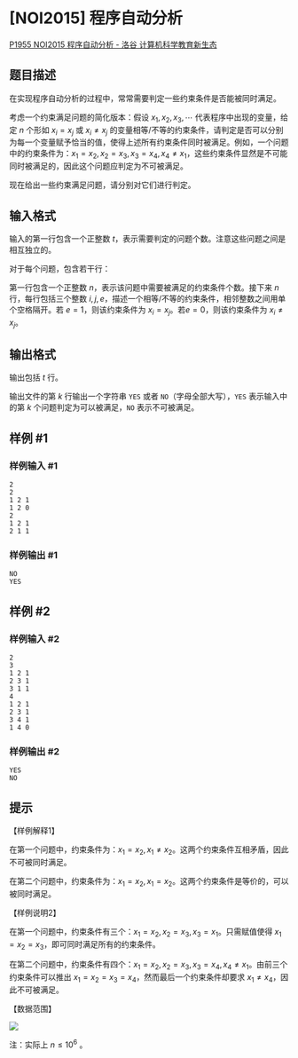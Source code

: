# [NOI2015] 程序自动分析

[P1955 NOI2015 程序自动分析 - 洛谷  计算机科学教育新生态](https://www.luogu.com.cn/problem/P1955)

## 题目描述

在实现程序自动分析的过程中，常常需要判定一些约束条件是否能被同时满足。

考虑一个约束满足问题的简化版本：假设 $x_1,x_2,x_3,\cdots$ 代表程序中出现的变量，给定 $n$ 个形如 $x_i=x_j$ 或 $x_i\neq x_j$ 的变量相等/不等的约束条件，请判定是否可以分别为每一个变量赋予恰当的值，使得上述所有约束条件同时被满足。例如，一个问题中的约束条件为：$x_1=x_2,x_2=x_3,x_3=x_4,x_4\neq x_1$，这些约束条件显然是不可能同时被满足的，因此这个问题应判定为不可被满足。

现在给出一些约束满足问题，请分别对它们进行判定。

## 输入格式

输入的第一行包含一个正整数 $t$，表示需要判定的问题个数。注意这些问题之间是相互独立的。

对于每个问题，包含若干行：

第一行包含一个正整数 $n$，表示该问题中需要被满足的约束条件个数。接下来 $n$ 行，每行包括三个整数 $i,j,e$，描述一个相等/不等的约束条件，相邻整数之间用单个空格隔开。若 $e=1$，则该约束条件为 $x_i=x_j$。若$e=0$，则该约束条件为 $x_i\neq x_j$。

## 输出格式

输出包括 $t$ 行。

输出文件的第 $k$ 行输出一个字符串 `YES` 或者 `NO`（字母全部大写），`YES` 表示输入中的第 $k$ 个问题判定为可以被满足，`NO` 表示不可被满足。

## 样例 #1

### 样例输入 #1

```
2
2
1 2 1
1 2 0
2
1 2 1
2 1 1
```

### 样例输出 #1

```
NO
YES
```

## 样例 #2

### 样例输入 #2

```
2
3
1 2 1
2 3 1
3 1 1
4
1 2 1
2 3 1
3 4 1
1 4 0
```

### 样例输出 #2

```
YES
NO
```

## 提示

【样例解释1】

在第一个问题中，约束条件为：$x_1=x_2,x_1\neq x_2$。这两个约束条件互相矛盾，因此不可被同时满足。

在第二个问题中，约束条件为：$x_1=x_2,x_1 = x_2$。这两个约束条件是等价的，可以被同时满足。

【样例说明2】

在第一个问题中，约束条件有三个：$x_1=x_2,x_2= x_3,x_3=x_1$。只需赋值使得 $x_1=x_2=x_3$，即可同时满足所有的约束条件。

在第二个问题中，约束条件有四个：$x_1=x_2,x_2= x_3,x_3=x_4,x_4\neq x_1$。由前三个约束条件可以推出 $x_1=x_2=x_3=x_4$，然而最后一个约束条件却要求 $x_1\neq x_4$，因此不可被满足。

【数据范围】

![](https://cdn.luogu.com.cn/upload/pic/1503.png)

注：实际上 $n\le 10^6$ 。